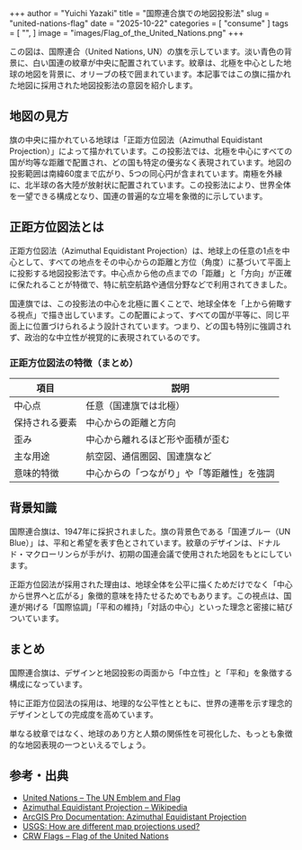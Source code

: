 +++
author = "Yuichi Yazaki"
title = "国際連合旗での地図投影法"
slug = "united-nations-flag"
date = "2025-10-22"
categories = [
    "consume"
]
tags = [
    "",
]
image = "images/Flag_of_the_United_Nations.png"
+++

この図は、国際連合（United Nations, UN）の旗を示しています。淡い青色の背景に、白い国連の紋章が中央に配置されています。紋章は、北極を中心とした地球の地図を背景に、オリーブの枝で囲まれています。本記事ではこの旗に描かれた地図に採用された地図投影法の意図を紹介します。

<!--more-->


## 地図の見方

旗の中央に描かれている地球は「正距方位図法（Azimuthal Equidistant Projection）」によって描かれています。この投影法では、北極を中心にすべての国が均等な距離で配置され、どの国も特定の優劣なく表現されています。地図の投影範囲は南緯60度まで広がり、5つの同心円が含まれています。南極を外縁に、北半球の各大陸が放射状に配置されています。この投影法により、世界全体を一望できる構成となり、国連の普遍的な立場を象徴的に示しています。

## 正距方位図法とは

正距方位図法（Azimuthal Equidistant Projection）は、地球上の任意の1点を中心として、すべての地点をその中心からの距離と方位（角度）に基づいて平面上に投影する地図投影法です。中心点から他の点までの「距離」と「方向」が正確に保たれることが特徴で、特に航空航路や通信分野などで利用されてきました。

国連旗では、この投影法の中心を北極に置くことで、地球全体を「上から俯瞰する視点」で描き出しています。この配置によって、すべての国が平等に、同じ平面上に位置づけられるよう設計されています。つまり、どの国も特別に強調されず、政治的な中立性が視覚的に表現されているのです。

### 正距方位図法の特徴（まとめ）

| 項目 | 説明 |
|------|------|
| 中心点 | 任意（国連旗では北極） |
| 保持される要素 | 中心からの距離と方向 |
| 歪み | 中心から離れるほど形や面積が歪む |
| 主な用途 | 航空図、通信圏図、国連旗など |
| 意味的特徴 | 中心からの「つながり」や「等距離性」を強調 |

## 背景知識

国際連合旗は、1947年に採択されました。旗の背景色である「国連ブルー（UN Blue）」は、平和と希望を表す色とされています。紋章のデザインは、ドナルド・マクローリンらが手がけ、初期の国連会議で使用された地図をもとにしています。

正距方位図法が採用された理由は、地球全体を公平に描くためだけでなく「中心から世界へと広がる」象徴的意味を持たせるためでもあります。この視点は、国連が掲げる「国際協調」「平和の維持」「対話の中心」といった理念と密接に結びついています。

## まとめ

国際連合旗は、デザインと地図投影の両面から「中立性」と「平和」を象徴する構成になっています。

特に正距方位図法の採用は、地理的な公平性とともに、世界の連帯を示す理念的デザインとしての完成度を高めています。

単なる紋章ではなく、地球のあり方と人類の関係性を可視化した、もっとも象徴的な地図表現の一つといえるでしょう。


## 参考・出典

- [United Nations – The UN Emblem and Flag](https://www.un.org/en/about-us/un-emblem-and-flag)
- [Azimuthal Equidistant Projection – Wikipedia](https://en.wikipedia.org/wiki/Azimuthal_equidistant_projection)
- [ArcGIS Pro Documentation: Azimuthal Equidistant Projection](https://pro.arcgis.com/en/pro-app/latest/help/mapping/properties/azimuthal-equidistant.htm) 
- [USGS: How are different map projections used?](https://www.usgs.gov/faqs/how-are-different-map-projections-used)
- [CRW Flags – Flag of the United Nations](https://www.crwflags.com/fotw/flags/uno.html)